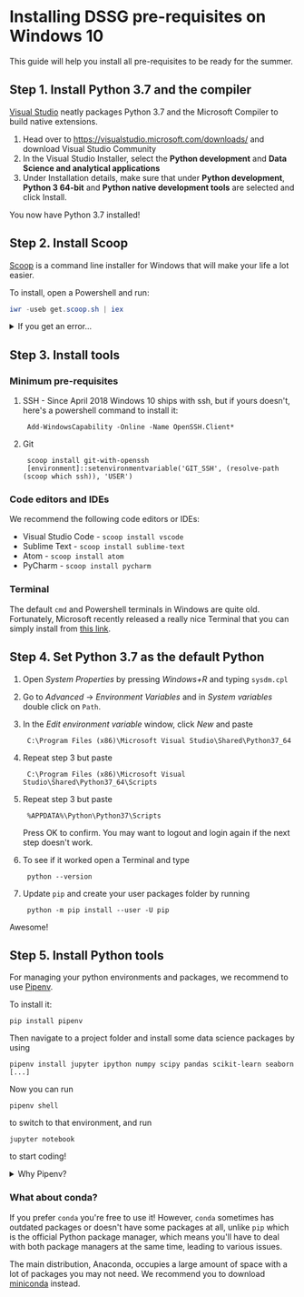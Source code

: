 # Installing DSSG pre-requisites on Windows 10

This guide will help you install all pre-requisites to be ready for the summer.

## Step 1. Install Python 3.7 and the compiler

[Visual Studio](https://visualstudio.microsoft.com/downloads/) neatly packages Python 3.7 and the Microsoft Compiler to build native extensions.

1. Head over to https://visualstudio.microsoft.com/downloads/ and download Visual Studio Community
2. In the Visual Studio Installer, select the **Python development** and **Data Science and analytical applications**
3. Under Installation details, make sure that under **Python development**, **Python 3 64-bit** and **Python native development tools** are selected and click Install.

You now have Python 3.7 installed!

## Step 2. Install Scoop

[Scoop](https://scoop.sh/) is a command line installer for Windows that will make your life a lot easier.

To install, open a Powershell and run:

```powershell
iwr -useb get.scoop.sh | iex
```

<details>
<summary>If you get an error...</summary>

Note: if you get an error you might need to change the execution policy (i.e. enable Powershell) with

```powershell
Set-ExecutionPolicy RemoteSigned -scope CurrentUser
```

</details>

## Step 3. Install tools

### Minimum pre-requisites

1. SSH - Since April 2018 Windows 10 ships with ssh, but if yours doesn't, here's a powershell command to install it:

        Add-WindowsCapability -Online -Name OpenSSH.Client*

2. Git

        scoop install git-with-openssh
        [environment]::setenvironmentvariable('GIT_SSH', (resolve-path (scoop which ssh)), 'USER')


### Code editors and IDEs

We recommend the following code editors or IDEs:

* Visual Studio Code - `scoop install vscode`
* Sublime Text - `scoop install sublime-text`
* Atom - `scoop install atom`
* PyCharm - `scoop install pycharm`

### Terminal

The default `cmd` and Powershell terminals in Windows are quite old. Fortunately, Microsoft recently released a really nice Terminal that you can simply install from [this link](https://www.microsoft.com/store/productId/9N0DX20HK701).

## Step 4. Set Python 3.7 as the default Python

1. Open *System Properties* by pressing *Windows+R* and typing `sysdm.cpl`
2. Go to *Advanced* -> *Environment Variables* and in *System variables* double click on `Path`.
3. In the *Edit environment variable* window, click *New* and paste

        C:\Program Files (x86)\Microsoft Visual Studio\Shared\Python37_64

4. Repeat step 3 but paste

        C:\Program Files (x86)\Microsoft Visual Studio\Shared\Python37_64\Scripts
    
7. Repeat step 3 but paste

        %APPDATA%\Python\Python37\Scripts

    Press OK to confirm. You may want to logout and login again if the next step doesn't work.


5. To see if it worked open a Terminal and type

        python --version

6. Update `pip` and create your user packages folder by running

        python -m pip install --user -U pip

Awesome!

## Step 5. Install Python tools

For managing your python environments and packages, we recommend to use [Pipenv][pipenv].

To install it:

    pip install pipenv

Then navigate to a project folder and install some data science packages by using

    pipenv install jupyter ipython numpy scipy pandas scikit-learn seaborn [...]

Now you can run

    pipenv shell

to switch to that environment, and run

    jupyter notebook

to start coding!

<details>
<summary>Why Pipenv?</summary>

Pipenv is a tool that aims to bring the best of all packaging worlds (bundler, composer, npm, cargo, yarn, etc.) to the Python world.

It automatically creates and manages a virtualenv for your projects, as well as adds/removes packages from your Pipfile as you install/uninstall packages. It also generates the ever-important `Pipfile.lock`, which is used to produce deterministic builds.

The problems that Pipenv seeks to solve are multi-faceted:

* You no longer need to use `pip` and `virtualenv` separately. They work together.
* Managing a `requirements.txt` file can be problematic, so Pipenv uses `Pipfile` and `Pipfile.lock` to separate abstract dependency declarations from the last tested combination.
* Hashes are used everywhere, always. Security. Automatically expose security vulnerabilities.
* Strongly encourage the use of the latest versions of dependencies to minimize security risks arising from outdated components.
* Give you insight into your dependency graph (e.g. `$ pipenv graph`).
* Streamline development workflow by loading `.env` files.

</details>

### What about conda?

If you prefer `conda` you're free to use it! However, `conda` sometimes has outdated packages or doesn't have some packages at all, unlike `pip` which is the official Python package manager, which means you'll have to deal with both package managers at the same time, leading to various issues.

The main distribution, Anaconda, occupies a large amount of space with a lot of packages you may not need. We recommend you to download [miniconda](https://docs.conda.io/en/latest/miniconda.html) instead.


[pipenv]: https://pipenv.pypa.io/en/latest/

